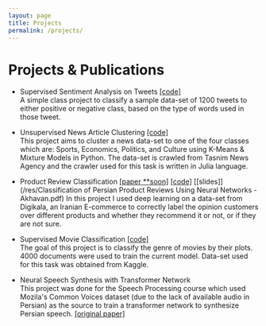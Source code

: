 ```yaml
---
layout: page
title: Projects
permalink: /projects/
---
```


# Projects & Publications
* Supervised Sentiment Analysis on Tweets [[code]](https://github.com/erfan226/Supervised-Sentiment-Analysis-on-Tweets)  
<span class="more-desc">A simple class project to classify a sample data-set of 1200 tweets to either positive or negative class, based on the type of words used in those tweet.</span>

* Unsupervised News Article Clustering [[code]](https://github.com/erfan226/Unsupervised-News-Article-Clustering)  
<span class="more-desc">This project aims to cluster a news data-set to one of the four classes which are: Sports, Economics, Politics, and Culture using K-Means & Mixture Models in Python. The data-set is crawled from Tasnim News Agency and the crawler used for this task is written in Julia language.</span>

* Product Review Classification [[paper **soon]](#) [[code]](https://github.com/erfan226/Product-Review-Classification) [[slides]](/res/Classification of Persian Product Reviews Using Neural Networks - Akhavan.pdf)
<span class="more-desc">In this project I used deep learning on a data-set from Digikala, an Iranian E-commerce to correctly label the opinion customers over different products and whether they recommend it or not, or if they are not sure.</span>

* Supervised Movie Classification [[code]](https://github.com/erfan226/Supervised-Movie-Classification)  
<span class="more-desc">The goal of this project is to classify the genre of movies by their plots. 4000 documents were used to train the current model. Data-set used for this task was obtained from Kaggle.</span>

* Neural Speech Synthesis with Transformer Network      
<span class="more-desc">This project was done for the Speech Processing course which used Mozila's Common Voices dataset (due to the lack of available audio in Persian) as the source to train a transformer network to synthesize Persian speech.</span> [[original paper]](https://arxiv.org/abs/1809.08895)
